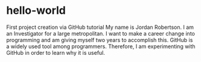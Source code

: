 # hello-world
First project creation via GitHub tutorial
My name is Jordan Robertson. I am an Investigator for a large metropolitan. I want to make a career change into programming and am giving myself two years to accomplish this. GitHub is a widely used tool among programmers. Therefore, I am experimenting with GitHub in order to learn why it is useful. 
